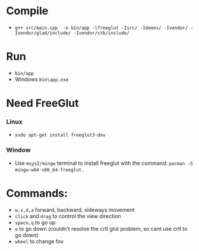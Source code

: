 # Compile
- ``g++ src/main.cpp  -o bin/app -lfreeglut -Isrc/ -Idemos/ -Ivendor/ -Ivendor/glad/include/ -Ivendor/stb/include/``
# Run
- ``bin/app``
- Windows ``bin\app.exe``

# Need FreeGlut

### Linux
- ``sudo apt-get install freeglut3-dev``

### Window
- Use ``msys2/mingw`` terminal to install freeglut with the command: ``pacman -S mingw-w64-x86_64-freeglut``.

# Commands:
- ``w,s,d,a``  forward, backward, sideways movement
- ``click`` and ``drag`` to control the view direction
- ``space,q`` to go up 
-  ``e`` to go down (couldn't resolve the crlt glut problem, so cant use crtl to go down) 
- ``wheel`` to change fov
